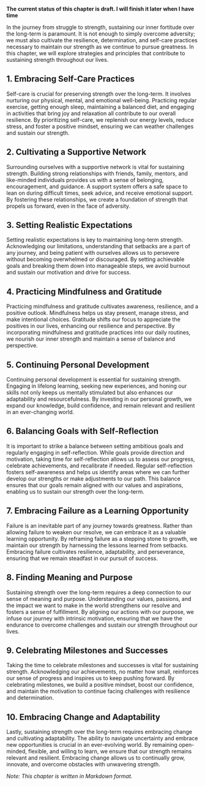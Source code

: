 **The current status of this chapter is draft. I will finish it later when I have time**

In the journey from struggle to strength, sustaining our inner fortitude over the long-term is paramount. It is not enough to simply overcome adversity; we must also cultivate the resilience, determination, and self-care practices necessary to maintain our strength as we continue to pursue greatness. In this chapter, we will explore strategies and principles that contribute to sustaining strength throughout our lives.

**1. Embracing Self-Care Practices**
------------------------------------

Self-care is crucial for preserving strength over the long-term. It involves nurturing our physical, mental, and emotional well-being. Practicing regular exercise, getting enough sleep, maintaining a balanced diet, and engaging in activities that bring joy and relaxation all contribute to our overall resilience. By prioritizing self-care, we replenish our energy levels, reduce stress, and foster a positive mindset, ensuring we can weather challenges and sustain our strength.

**2. Cultivating a Supportive Network**
---------------------------------------

Surrounding ourselves with a supportive network is vital for sustaining strength. Building strong relationships with friends, family, mentors, and like-minded individuals provides us with a sense of belonging, encouragement, and guidance. A support system offers a safe space to lean on during difficult times, seek advice, and receive emotional support. By fostering these relationships, we create a foundation of strength that propels us forward, even in the face of adversity.

**3. Setting Realistic Expectations**
-------------------------------------

Setting realistic expectations is key to maintaining long-term strength. Acknowledging our limitations, understanding that setbacks are a part of any journey, and being patient with ourselves allows us to persevere without becoming overwhelmed or discouraged. By setting achievable goals and breaking them down into manageable steps, we avoid burnout and sustain our motivation and drive for success.

**4. Practicing Mindfulness and Gratitude**
-------------------------------------------

Practicing mindfulness and gratitude cultivates awareness, resilience, and a positive outlook. Mindfulness helps us stay present, manage stress, and make intentional choices. Gratitude shifts our focus to appreciate the positives in our lives, enhancing our resilience and perspective. By incorporating mindfulness and gratitude practices into our daily routines, we nourish our inner strength and maintain a sense of balance and perspective.

**5. Continuing Personal Development**
--------------------------------------

Continuing personal development is essential for sustaining strength. Engaging in lifelong learning, seeking new experiences, and honing our skills not only keeps us mentally stimulated but also enhances our adaptability and resourcefulness. By investing in our personal growth, we expand our knowledge, build confidence, and remain relevant and resilient in an ever-changing world.

**6. Balancing Goals with Self-Reflection**
-------------------------------------------

It is important to strike a balance between setting ambitious goals and regularly engaging in self-reflection. While goals provide direction and motivation, taking time for self-reflection allows us to assess our progress, celebrate achievements, and recalibrate if needed. Regular self-reflection fosters self-awareness and helps us identify areas where we can further develop our strengths or make adjustments to our path. This balance ensures that our goals remain aligned with our values and aspirations, enabling us to sustain our strength over the long-term.

**7. Embracing Failure as a Learning Opportunity**
--------------------------------------------------

Failure is an inevitable part of any journey towards greatness. Rather than allowing failure to weaken our resolve, we can embrace it as a valuable learning opportunity. By reframing failure as a stepping stone to growth, we maintain our strength by harnessing the lessons learned from setbacks. Embracing failure cultivates resilience, adaptability, and perseverance, ensuring that we remain steadfast in our pursuit of success.

**8. Finding Meaning and Purpose**
----------------------------------

Sustaining strength over the long-term requires a deep connection to our sense of meaning and purpose. Understanding our values, passions, and the impact we want to make in the world strengthens our resolve and fosters a sense of fulfillment. By aligning our actions with our purpose, we infuse our journey with intrinsic motivation, ensuring that we have the endurance to overcome challenges and sustain our strength throughout our lives.

**9. Celebrating Milestones and Successes**
-------------------------------------------

Taking the time to celebrate milestones and successes is vital for sustaining strength. Acknowledging our achievements, no matter how small, reinforces our sense of progress and inspires us to keep pushing forward. By celebrating milestones, we build a positive mindset, boost our confidence, and maintain the motivation to continue facing challenges with resilience and determination.

**10. Embracing Change and Adaptability**
-----------------------------------------

Lastly, sustaining strength over the long-term requires embracing change and cultivating adaptability. The ability to navigate uncertainty and embrace new opportunities is crucial in an ever-evolving world. By remaining open-minded, flexible, and willing to learn, we ensure that our strength remains relevant and resilient. Embracing change allows us to continually grow, innovate, and overcome obstacles with unwavering strength.

*Note: This chapter is written in Markdown format.*
